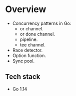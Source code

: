 # Overview
- Concurrency patterns in Go:
  - or channel.
  - or done channel.
  - pipeline.
  - tee channel.
- Race detector.
- Option function.
- Sync pool.

## Tech stack
- Go 1.14

